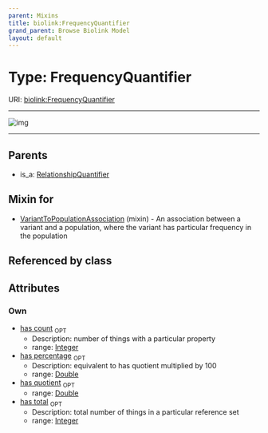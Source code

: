 ```yaml
---
parent: Mixins
title: biolink:FrequencyQuantifier
grand_parent: Browse Biolink Model
layout: default
---
```


# Type: FrequencyQuantifier




URI: [biolink:FrequencyQuantifier](https://w3id.org/biolink/vocab/FrequencyQuantifier)


---

![img](http://yuml.me/diagram/nofunky;dir:TB/class/[RelationshipQuantifier],[VariantToPopulationAssociation]uses%20-.-%3E[FrequencyQuantifier|has_count:integer%20%3F;has_total:integer%20%3F;has_quotient:double%20%3F;has_percentage:double%20%3F],[RelationshipQuantifier]%5E-[FrequencyQuantifier],[VariantToPopulationAssociation])

---


## Parents

 *  is_a: [RelationshipQuantifier](RelationshipQuantifier.md)

## Mixin for

 * [VariantToPopulationAssociation](VariantToPopulationAssociation.md) (mixin)  - An association between a variant and a population, where the variant has particular frequency in the population

## Referenced by class


## Attributes


### Own

 * [has count](has_count.md)  <sub>OPT</sub>
    * Description: number of things with a particular property
    * range: [Integer](types/Integer.md)
 * [has percentage](has_percentage.md)  <sub>OPT</sub>
    * Description: equivalent to has quotient multiplied by 100
    * range: [Double](types/Double.md)
 * [has quotient](has_quotient.md)  <sub>OPT</sub>
    * range: [Double](types/Double.md)
 * [has total](has_total.md)  <sub>OPT</sub>
    * Description: total number of things in a particular reference set
    * range: [Integer](types/Integer.md)
